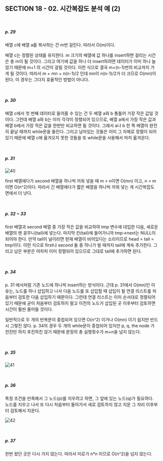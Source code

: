 ## SECTION 18 - 02. 시간복잡도 분석 예 (2)

<br>

##### p. 29

배열 c에 배열 a를 복사하는 건 m번 걸린다. 따라서 O(m)이다.

배열 c는 정렬된 상태를 유지한다. m 크기의 배열에 값 하나를 insert하면 걸리는 시간은 총 m이 될 것이다. 그리고 여기에 값을 하나 더 insert하려면 데이터가 이미 하나 늘었기 때문에 m+1 의 시간이 걸릴 것이다. 이런 식으로 결국 m+(n-1)번의 비교까지 가게 될 것이다. 따라서 m + mn + n(n-1)/2 인데 mn이 n(n-1)/2가 더 크므로 O(mn)이 된다. 이 경우는 그다지 효율적인 방법이 아니다.

<br>

##### p. 30

배열 c에서 첫 번째 데이터로 들어올 수 있는 건 두 배열 a와 b 통틀어 가장 작은 값일 것이다. 그런데 배열 a와 b는 이미 각각이 정렬되어 있으므로, 배열 a에서 가장 작은 값과 배열 b에서 가장 작은 값을 한번만 비교하면 될 것이다. 그래서 a나 b 한 쪽 배열이 완전히 끝날 때까지 while문을 돌린다. 그리고 남아있는 것들은 이미 그 자체로 정렬이 되어 있기 때문에 배열 c에 옮겨오지 못한 것들을 또 while문을 사용해서 마저 옮겨온다.

<br>

##### p. 31

![40](https://user-images.githubusercontent.com/75867748/110943878-10bf7480-837f-11eb-9e27-31330c07c194.png)

first 배열에다가 second 배열을 하나씩 끼워 넣을 때 m > n이면 O(mn) 이고, n > m 이면 O(n^2)이다. 따라서 긴 배열에다가 짧은 배열을 하나씩 끼워 넣는 게 시간복잡도 면에서 더 낫다.

<br>

##### p. 32 ~ 33

first 배열과 second 배열 중 가장 작은 값을 비교하여 tmp 변수에 대입한 다음, 새로운 배열의 맨 꽁무니(tail)에 넣는다. 마지막 칸(tail)에 들어가니까 tmp->next는 NULL이 되어야 한다. 만약 tail이 널이라면 현재 배열이 비어있다는 소리이므로 head = tail = tmp이다. 이런 식으로 first나 second 둘 중 하나가 빌 때까지 tail에 계속 추가한다. 그리고 남은 부분은 어차피 이미 정렬되어 있으므로 그대로 tail에 추가하면 된다.

<br>

##### p. 34

p. 31 에서처럼 기존 노드에 하나씩 insert하는 방식이다. 근데 p. 31에서 O(mn)인 이유는, 노드를 하나 삽입하고 나서 다음 노드를 또 삽입할 때 삽입이 될 연결 리스트를 처음부터 검토한 다음 삽입하기 때문이다. 그런데 연결 리스트는 이미 순서대로 정렬되어 있기 때문에 굳이 처음부터 검토하지 말고 이전의 노드가 삽입된 곳 이후부터 검토하면 시간이 훨씬 줄어들 것이다.

일반적으로 두 개의 반복문이 중첩되어 있으면 O(n^2) 이거나 O(mn) 이기 쉽지만 반드시 그렇진 않다. p. 34의 경우 두 개의 while문이 중첩되어 있지만 p, q, the node 가 전진만 하지 후진하진 않기 때문에 문장의 총 실행횟수가 m+n을 넘지 않는다.

<br>

##### p. 35

![41](https://user-images.githubusercontent.com/75867748/110947605-b83ea600-8383-11eb-9c9e-0b3aaeb0296b.png)

<br>

##### p. 36

특정 조건을 만족해서 그 노드(p)를 지우려고 하면, 그 앞에 있는 노드(q)가 필요하다. 노드를 지우고 나서 또 다시 처음부터 돌아가서 새로 검토하지 않고 지운 그 자리 이후부터 검토해서 지운다.

![42](https://user-images.githubusercontent.com/75867748/110948459-b5908080-8384-11eb-9b76-d15275fcbfb0.png)

<br>

##### p. 37

한번 왔던 곳은 다시 가지 않는다. 따라서 미로가 n\*n 이므로 O(n^2)을 넘지 않는다.
